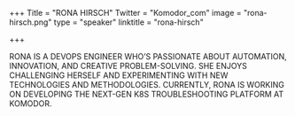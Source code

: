 +++
Title = "RONA HIRSCH"
Twitter = "Komodor_com"
image = "rona-hirsch.png"
type = "speaker"
linktitle = "rona-hirsch"

+++


RONA IS A DEVOPS ENGINEER WHO’S PASSIONATE ABOUT AUTOMATION, INNOVATION, AND CREATIVE PROBLEM-SOLVING. SHE ENJOYS CHALLENGING HERSELF AND EXPERIMENTING WITH NEW TECHNOLOGIES AND METHODOLOGIES. CURRENTLY, RONA IS WORKING ON DEVELOPING THE NEXT-GEN K8S TROUBLESHOOTING PLATFORM AT KOMODOR.